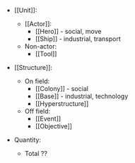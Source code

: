 - [[Unit]]:
	- [[Actor]]:
		- [[Hero]] - social, move
		- [[Ship]] - industrial, transport
	- Non-actor:
		- [[Tool]]
- [[Structure]]:
	- On field:
		- [[Colony]] - social
		- [[Base]] - industrial, technology
		- [[Hyperstructure]]
	- Off field:
		- [[Event]]
		- [[Objective]]

- Quantity:
	- Total ??

